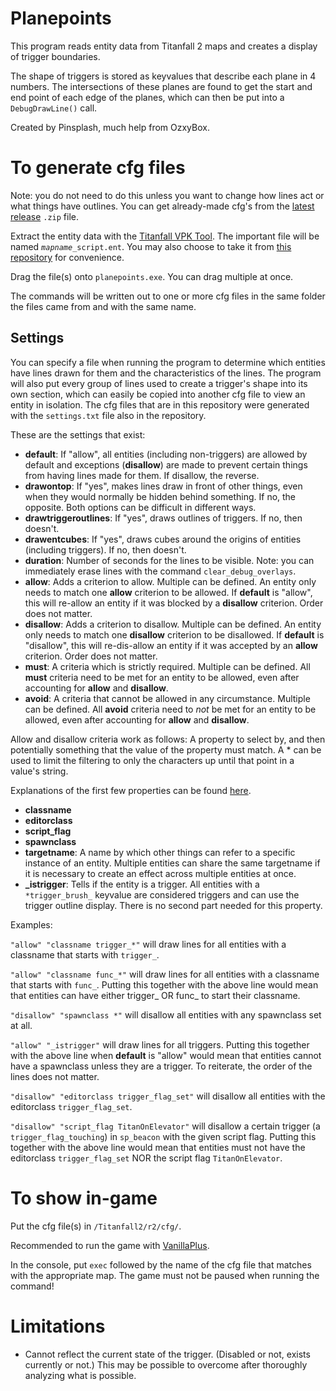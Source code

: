 # Planepoints
This program reads entity data from Titanfall 2 maps and creates a display of trigger boundaries.

The shape of triggers is stored as keyvalues that describe each plane in 4 numbers. The intersections of these planes are found to get the start and end point of each edge of the planes, which can then be put into a `DebugDrawLine()` call.

Created by Pinsplash, much help from OzxyBox.

# To generate cfg files
Note: you do not need to do this unless you want to change how lines act or what things have outlines. You can get already-made cfg's from the [latest release](https://github.com/Pinsplash/planepoints/releases) `.zip` file.

Extract the entity data with the [Titanfall VPK Tool](https://github.com/SenorGeese/Titanfall2/blob/master/tools/Titanfall_VPKTool3.4_Portable.zip). The important file will be named *`mapname`*`_script.ent`. You may also choose to take it from [this repository](https://github.com/Pinsplash/Titanfall2EntityLumps/) for convenience.

Drag the file(s) onto `planepoints.exe`. You can drag multiple at once.

The commands will be written out to one or more cfg files in the same folder the files came from and with the same name.

## Settings
You can specify a file when running the program to determine which entities have lines drawn for them and the characteristics of the lines. The program will also put every group of lines used to create a trigger's shape into its own section, which can easily be copied into another cfg file to view an entity in isolation. The cfg files that are in this repository were generated with the `settings.txt` file also in the repository.

These are the settings that exist:

* **default**: If "allow", all entities (including non-triggers) are allowed by default and exceptions (**disallow**) are made to prevent certain things from having lines made for them. If disallow, the reverse.
* **drawontop**: If "yes", makes lines draw in front of other things, even when they would normally be hidden behind something. If no, the opposite. Both options can be difficult in different ways.
* **drawtriggeroutlines**: If "yes", draws outlines of triggers. If no, then doesn't.
* **drawentcubes**: If "yes", draws cubes around the origins of entities (including triggers). If no, then doesn't.
* **duration**: Number of seconds for the lines to be visible. Note: you can immediately erase lines with the command `clear_debug_overlays`.
* **allow**: Adds a criterion to allow. Multiple can be defined. An entity only needs to match one **allow** criterion to be allowed. If **default** is "allow", this will re-allow an entity if it was blocked by a **disallow** criterion. Order does not matter.
* **disallow**: Adds a criterion to disallow. Multiple can be defined. An entity only needs to match one **disallow** criterion to be disallowed. If **default** is "disallow", this will re-dis-allow an entity if it was accepted by an **allow** criterion. Order does not matter.
* **must**: A criteria which is strictly required. Multiple can be defined. All **must** criteria need to be met for an entity to be allowed, even after accounting for **allow** and **disallow**.
* **avoid**: A criteria that cannot be allowed in any circumstance. Multiple can be defined. All **avoid** criteria need to *not* be met for an entity to be allowed, even after accounting for **allow** and **disallow**.

Allow and disallow criteria work as follows: A property to select by, and then potentially something that the value of the property must match. A * can be used to limit the filtering to only the characters up until that point in a value's string.

Explanations of the first few properties can be found [here](https://github.com/Pinsplash/Titanfall2EntityLumps/).

* **classname**
* **editorclass**
* **script_flag**
* **spawnclass**
* **targetname**: A name by which other things can refer to a specific instance of an entity. Multiple entities can share the same targetname if it is necessary to create an effect across multiple entities at once.
* **_istrigger**: Tells if the entity is a trigger. All entities with a `*trigger_brush_` keyvalue are considered triggers and can use the trigger outline display. There is no second part needed for this property.

Examples:

`"allow" "classname trigger_*"` will draw lines for all entities with a classname that starts with `trigger_`.

`"allow" "classname func_*"` will draw lines for all entities with a classname that starts with `func_`. Putting this together with the above line would mean that entities can have either trigger_ OR func_ to start their classname.

`"disallow" "spawnclass *"` will disallow all entities with any spawnclass set at all.

`"allow" "_istrigger"` will draw lines for all triggers. Putting this together with the above line when **default** is "allow" would mean that entities cannot have a spawnclass unless they are a trigger. To reiterate, the order of the lines does not matter.

`"disallow" "editorclass trigger_flag_set"` will disallow all entities with the editorclass `trigger_flag_set`.

`"disallow" "script_flag TitanOnElevator"` will disallow a certain trigger (a `trigger_flag_touching`) in `sp_beacon` with the given script flag. Putting this together with the above line would mean that entities must not have the editorclass `trigger_flag_set` NOR the script flag `TitanOnElevator`.

# To show in-game
Put the cfg file(s) in `/Titanfall2/r2/cfg/`.

Recommended to run the game with [VanillaPlus](https://northstar.thunderstore.io/package/NanohmProtogen/VanillaPlus/).

In the console, put `exec` followed by the name of the cfg file that matches with the appropriate map. The game must not be paused when running the command!

# Limitations
* Cannot reflect the current state of the trigger. (Disabled or not, exists currently or not.) This may be possible to overcome after thoroughly analyzing what is possible.
